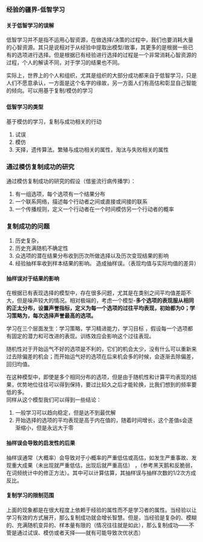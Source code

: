 ### 经验的疆界-低智学习

#### 关于低智学习的误解

低智学习并不是指不运用心智资源，在做选择/决策的过程中，我们也要消耗大量的心智资源。其只是说相对于从经验中提取出模型/故事，其更多的是根据一些已有的选项进行选择。但是根据已有经验进行选择的过程是一个非常消耗心智资源的过程，个人的解读不同，对于学习的结果也不同。  

实际上，世界上的个人和组织，尤其是组织的大部分成功都来自于低智学习，只是人们不愿意承认，一方面是这个名字的缘故，另一方面人们有高估和彰显自己智能的倾向。可以用基于复制/模仿的学习

###

#### 低智学习的类型

基于模仿的学习，复制与成功相关的行动  
1. 试误
2. 模仿
3. 天择，遗传算法。繁殖与成功相关的属性，淘汰与失败相关的属性

### 通过模仿复制成功的研究

通过模仿复制成功的研究的假设（借鉴流行病传播学）：  
1. 有一组选项，每个选项有一个结果分布
2. 一个联系网络，描述每个行动者之间或直接或间接的联系
3. 一个传播规则，定义一个行动者在一个时间模仿另一个行动者的概率

### 复制成功的问题

1. 历史复杂，
2. 历史充满随机不确定性
3. 众选项的潜在结果分布收到历次所做选择以及历次变现结果的影响
4. 经验抽样率收到样本结果的影响。 造成抽样误。（表现均值与实际均值的差异）

#### 抽样误对于结果的影响

在根据已有表现选择的模型中，存在很多问题，尤其是在类别之间平均值差距不大，但是噪声较大的情况。相对极端的，考虑一个模型-**多个选项的表现服从相同的正太分布，设置声誉指标，定义为每一个选项的过往平均表现，初始都为0；学习策略为，每次选择声誉最高的选项。**  

学习在三个层面发生：学习策略，学习精进能力，学习目标
，假设每一个选项都有固定的潜力和可改进的表现。训练效应会影响这个过往表现。

随机性对于开始运气不好的选项是不利的，它们的机会太少，没有什么可以重新来过去除偏差的机会；而开始运气好的选项在后来机会多的时候，会逐渐去除偏差，回归均值。  

在这种模型中，即使是多个相同分布的选项，但是由于随机性和计算平均表现的结果，优势地位往往可以得到保持，要过比较久之后才能轮换，比我们想到的频率要低的多。  
同样从这个模型我们可以得到一些结论：  
1. 一般学习可以趋向稳定，但是达不到最优解
2. 开始选择的选项的平均表现是高于内在值的，随着时间增长，这个差值s会逐渐缩小，但是永远大于零

#### 抽样误会导致的启发性的后果

抽样误通常（大概率）会导致对于小概率的严重低估或高估，如发生严重事故、发现重大成果（未出现就严重低估，出现后就严重高估）
，（参考黑天鹅和反脆弱，在词频统计中的修正方法）。其中可以计算估算，其抽样误与抽样次数的1/2次方成反比。  

#### 复制学习的限制范围

上面的现象都是在很大程度上依赖于经验的属性而不是学习者的属性。当经验以让学习有效的方式展开，那么复制成功就会增长智慧。但是，当经验是复杂的、模糊的、充满随机变异的、样本量有限的（情况往往就是如此），那么复制成功——不管是通过试误、模仿或者天择——就有可能导致次优状态）

